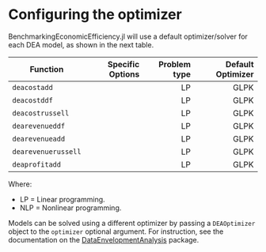 # Configuring the optimizer

BenchmarkingEconomicEfficiency.jl will use a default optimizer/solver for each DEA model, as shown in the next table.

| Function            | Specific Options | Problem type | Default Optimizer |
| --------------------|-----------------:|-------------:|------------------:|
| `deacostadd`        |                  | LP           | GLPK              | 
| `deacostddf`        |                  | LP           | GLPK              |
| `deacostrussell`    |                  | LP           | GLPK              |
| `dearevenueddf`     |                  | LP           | GLPK              |
| `dearevenueadd`     |                  | LP           | GLPK              |
| `dearevenuerussell` |                  | LP           | GLPK              |
| `deaprofitadd `     |                  | LP           | GLPK              |

Where:
- LP = Linear programming.
- NLP = Nonlinear programming.

Models can be solved using a different optimizer by passing a `DEAOptimizer` object to the `optimizer` optional argument. For instruction, see the documentation on the [DataEnvelopmentAnalysis](https://javierbarbero.github.io/DataEnvelopmentAnalysis.jl/stable/optimizer/) package.

